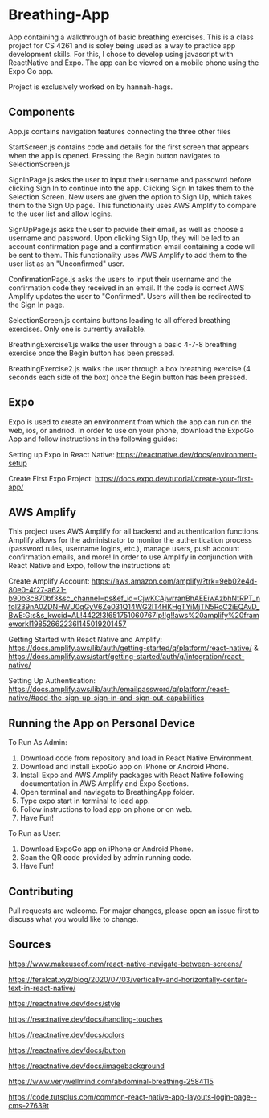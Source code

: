 # Breathing-App

App containing a walkthrough of basic breathing exercises. This is a class project for CS 4261 and is soley being used as a way to practice app development skills. For this, I chose to develop using javascript with ReactNative and Expo. The app can be viewed on a mobile phone using the Expo Go app. 

Project is exclusively worked on by hannah-hags.

## Components
App.js contains navigation features connecting the three other files

StartScreen.js contains code and details for the first screen that appears when the app is opened. Pressing the Begin button navigates to SelectionScreen.js

SignInPage.js asks the user to input their username and passowrd before clicking Sign In to continue into the app. Clicking Sign In takes them to the Selection Screen. New users are given the option to Sign Up, which takes them to the Sign Up page. This functionality uses AWS Amplify to compare to the user list and allow logins.

SignUpPage.js asks the user to provide their email, as well as choose a username and password. Upon clicking Sign Up, they will be led to an account confirmation page and a confirmation email containing a code will be sent to them. This functionality uses AWS Amplify to add them to the user list as an "Unconfirmed" user. 

ConfirmationPage.js asks the users to input their username and the confirmation code they received in an email. If the code is correct AWS Amplify updates the user to "Confirmed". Users will then be redirected to the Sign In page.

SelectionScreen.js contains buttons leading to all offered breathing exercises. Only one is currently available.

BreathingExercise1.js walks the user through a basic 4-7-8 breathing exercise once the Begin button has been pressed.

BreathingExercise2.js walks the user through a box breathing exercise (4 seconds each side of the box) once the Begin button has been pressed.

## Expo
Expo is used to create an environment from which the app can run on the web, ios, or andriod. In order to use on your phone, download the ExpoGo App and follow instructions in the following guides:

Setting up Expo in React Native: https://reactnative.dev/docs/environment-setup

Create First Expo Project: https://docs.expo.dev/tutorial/create-your-first-app/

## AWS Amplify 
This project uses AWS Amplify for all backend and authentication functions. Amplify allows for the administrator to monitor the authentication process (password rules, username logins, etc.), manage users, push account confirmation emails, and more! In order to use Amplify in conjunction with React Native and Expo, follow the instructions at:

Create Amplify Account: https://aws.amazon.com/amplify/?trk=9eb02e4d-80e0-4f27-a621-b90b3c870bf3&sc_channel=ps&ef_id=CjwKCAjwrranBhAEEiwAzbhNtRPT_nfol239nA0ZDNHWU0qGyV6Ze031Q14WG2lT4HKHgTYiMjTN5RoC2iEQAvD_BwE:G:s&s_kwcid=AL!4422!3!651751060767!p!!g!!aws%20amplify%20framework!19852662236!145019201457

Getting Started with React Native and Amplify: https://docs.amplify.aws/lib/auth/getting-started/q/platform/react-native/ & https://docs.amplify.aws/start/getting-started/auth/q/integration/react-native/

Setting Up Authentication: https://docs.amplify.aws/lib/auth/emailpassword/q/platform/react-native/#add-the-sign-up-sign-in-and-sign-out-capabilities

## Running the App on Personal Device
To Run As Admin:
1. Download code from repository and load in React Native Environment.
2. Download and install ExpoGo app on iPhone or Android Phone.
3. Install Expo and AWS Amplify packages with React Native following documentation in AWS Amplify and Expo Sections.
4. Open terminal and naviagate to BreathingApp folder.
5. Type expo start in terminal to load app.
6. Follow instructions to load app on phone or on web.
7. Have Fun!

To Run as User:
1. Download ExpoGo app on iPhone or Android Phone.
2. Scan the QR code provided by admin running code.
3. Have Fun!

## Contributing

Pull requests are welcome. For major changes, please open an issue first to discuss what you would like to change.

## Sources
https://www.makeuseof.com/react-native-navigate-between-screens/

https://feralcat.xyz/blog/2020/07/03/vertically-and-horizontally-center-text-in-react-native/

https://reactnative.dev/docs/style

https://reactnative.dev/docs/handling-touches

https://reactnative.dev/docs/colors

https://reactnative.dev/docs/button

https://reactnative.dev/docs/imagebackground

https://www.verywellmind.com/abdominal-breathing-2584115

https://code.tutsplus.com/common-react-native-app-layouts-login-page--cms-27639t
